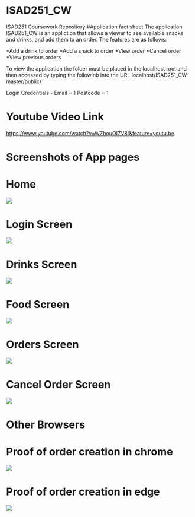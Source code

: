# ISAD251_CW
ISAD251 Coursework Repository
#Application fact sheet
The application ISAD251_CW is an appliction that allows a viewer to see available snacks and drinks, and add them to an order.
The features are as follows:

*Add a drink to order
*Add a snack to order
*View order
*Cancel order
*View previous orders

To view the application the folder must be placed in the localhost root and then accessed by typing the followinb into the URL
localhost/ISAD251_CW-master/public/

Login Credentials - Email = 1    Postcode = 1

# Youtube Video Link
https://www.youtube.com/watch?v=WZhouOIZV8I&feature=youtu.be

# Screenshots of App pages
# Home
![](ISAD251_CW/Z_Screenshots/homeScreen.png)
# Login Screen
![](ISAD251_CW/master/Z_Screenshots/loginScreen.png)
# Drinks Screen
![](ISAD251_CW/master/Z_Screenshots/drinksScreen.png)
# Food Screen
![](ISAD251_CW/master/Z_Screenshots/foodScreen.png)
# Orders Screen
![](ISAD251_CW/master/Z_Screenshots/ordersScreen.png)
# Cancel Order Screen
![](ISAD251_CW/master/Z_Screenshots/cancelScreen.png)

# Other Browsers
# Proof of order creation in chrome
![](ISAD251_CW/master/Z_Screenshots/chromeTest.png)

# Proof of order creation in edge
![](ISAD251_CW/master/Z_Screenshots/edgeTest.png)

